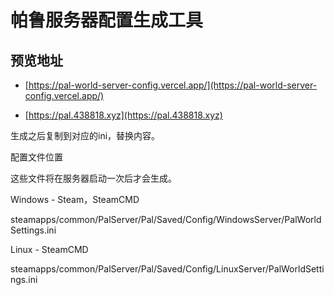 # 帕鲁服务器配置生成工具


## 预览地址

- [https://pal-world-server-config.vercel.app/](https://pal-world-server-config.vercel.app/)


- [https://pal.438818.xyz](https://pal.438818.xyz)

生成之后复制到对应的ini，替换内容。

配置文件位置

这些文件将在服务器启动一次后才会生成。

Windows - Steam，SteamCMD

steamapps/common/PalServer/Pal/Saved/Config/WindowsServer/PalWorldSettings.ini

Linux - SteamCMD

steamapps/common/PalServer/Pal/Saved/Config/LinuxServer/PalWorldSettings.ini


